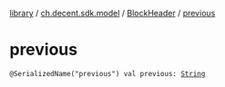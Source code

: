 [library](../../index.md) / [ch.decent.sdk.model](../index.md) / [BlockHeader](index.md) / [previous](./previous.md)

# previous

`@SerializedName("previous") val previous: `[`String`](https://kotlinlang.org/api/latest/jvm/stdlib/kotlin/-string/index.html)